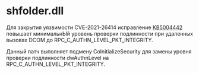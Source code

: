 shfolder.dll
========

Для закрытия уязвимости CVE-2021-26414 исправление 
[KB5004442](https://support.microsoft.com/en-us/topic/kb5004442-manage-changes-for-windows-dcom-server-security-feature-bypass-cve-2021-26414-f1400b52-c141-43d2-941e-37ed901c769c)
повышает минимальнЫй уровень проверки подлинности
при удаленных вызовах DCOM до RPC_C_AUTHN_LEVEL_PKT_INTEGRITY.

Данный патч выполняет подмену CoInitializeSecurity для замены уровня
проверки подлинности dwAuthnLevel на RPC_C_AUTHN_LEVEL_PKT_INTEGRITY.
